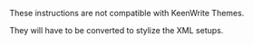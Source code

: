 
These instructions are not compatible with KeenWrite Themes.

They will have to be converted to stylize the XML setups.

